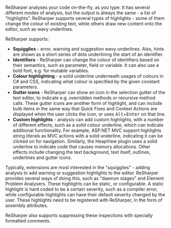 [//]: # (title: Analysis)

ReSharper analyses your code on-the-fly, as you type. It has several different modes of analysis, but the output is always the same - a list of "highlights". ReSharper supports several types of highlights - some of them change the colour of existing text, while others draw new content onto the editor, such as wavy underlines.

ReSharper supports:

* **Squigglies** - error, warning and suggestion wavy underlines. Also, hints are shown as a short series of dots underlining the start of an identifier.
* **Identifiers** - ReSharper can change the colour of identifiers based on their semantics, such as parameter, field or variable. It can also use a bold font, e.g. for mutable variables.
* **Colour highlighting** - a solid underline underneath usages of colours in C# and CSS, indicating what colour is specified by the given constant parameters.
* **Gutter icons** - ReSharper can show an icon in the selection gutter of the text editor, to indicate e.g. overridden methods or recursive method calls. These gutter icons are another form of highlight, and can include bulb items in the same way that Quick Fixes and Context Actions are displayed when the user clicks the icon, or uses <kbd>Alt</kbd>+<kbd>Enter</kbd> on that line.
* **Custom highlights** - analysis can add custom highlights, with a number of different effects, such as a solid colour underline, which can indicate additional functionality. For example, ASP.NET MVC support highlights string literals as MVC actions with a solid underline, indicating it can be clicked on for navigation. Similarly, the HeapView plugin uses a solid underline to indicate code that causes memory allocations. Other effects include changing the text background, text itself, outlines, underlines and gutter icons.

Typically, extensions are most interested in the "squigglies" - adding analysis to add warning or suggestion highlights to the editor. ReSharper provides several ways of doing this, such as "daemon stages" and Element Problem Analysers. These highlights can be static, or configurable. A static highlight is hard coded to be a certain severity, such as a compiler error, while configurable highlights can have their default severity changed by the user. These highlights need to be registered with ReSharper, in the form of assembly attributes.

ReSharper also supports suppressing these inspections with specially formatted comments.